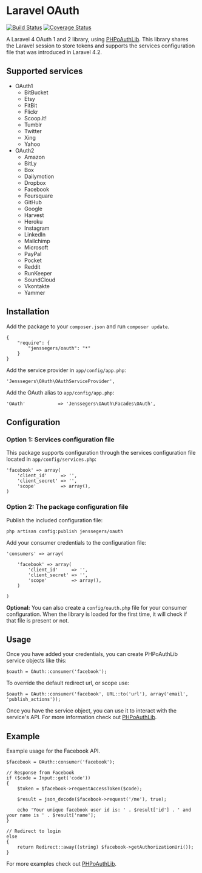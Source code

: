 Laravel OAuth
=============

[![Build Status](http://img.shields.io/travis/jenssegers/laravel-oauth.svg)](https://travis-ci.org/jenssegers/laravel-oauth) [![Coverage Status](http://img.shields.io/coveralls/jenssegers/laravel-oauth.svg)](https://coveralls.io/r/jenssegers/laravel-oauth)

A Laravel 4 OAuth 1 and 2 library, using [PHPoAuthLib](https://github.com/Lusitanian/PHPoAuthLib). This library shares the Laravel session to store tokens and supports the services configuration file that was introduced in Laravel 4.2.

Supported services
------------------

- OAuth1
    - BitBucket
    - Etsy
    - FitBit
    - Flickr
    - Scoop.it!
    - Tumblr
    - Twitter
    - Xing
    - Yahoo
- OAuth2
    - Amazon
    - BitLy
    - Box
    - Dailymotion
    - Dropbox
    - Facebook
    - Foursquare
    - GitHub
    - Google
    - Harvest
    - Heroku
    - Instagram
    - LinkedIn
    - Mailchimp
    - Microsoft
    - PayPal
    - Pocket
    - Reddit
    - RunKeeper
    - SoundCloud
    - Vkontakte
    - Yammer

Installation
------------

Add the package to your `composer.json` and run `composer update`.

    {
        "require": {
            "jenssegers/oauth": "*"
        }
    }

Add the service provider in `app/config/app.php`:

    'Jenssegers\OAuth\OAuthServiceProvider',

Add the OAuth alias to `app/config/app.php`:

    'OAuth'            => 'Jenssegers\OAuth\Facades\OAuth',

Configuration
-------------

### Option 1: Services configuration file

This package supports configuration through the services configuration file located in `app/config/services.php`:

    'facebook' => array(
        'client_id'     => '',
        'client_secret' => '',
        'scope'         => array(),
    )

### Option 2: The package configuration file

Publish the included configuration file:

    php artisan config:publish jenssegers/oauth

Add your consumer credentials to the configuration file:

    'consumers' => array(

        'facebook' => array(
            'client_id'     => '',
            'client_secret' => '',
            'scope'         => array(),
        )

    )

**Optional:** You can also create a `config/oauth.php` file for your consumer configuration. When the library is loaded for the first time, it will check if that file is present or not.

Usage
-----

Once you have added your credentials, you can create PHPoAuthLib service objects like this:

    $oauth = OAuth::consumer('facebook');

To override the default redirect url, or scope use:

    $oauth = OAuth::consumer('facebook', URL::to('url'), array('email', 'publish_actions'));

Once you have the service object, you can use it to interact with the service's API. For more information check out [PHPoAuthLib](https://github.com/Lusitanian/PHPoAuthLib).

Example
-------

Example usage for the Facebook API.

    $facebook = OAuth::consumer('facebook');

    // Response from Facebook
    if ($code = Input::get('code'))
    {
        $token = $facebook->requestAccessToken($code);

        $result = json_decode($facebook->request('/me'), true);

        echo 'Your unique facebook user id is: ' . $result['id'] . ' and your name is ' . $result['name'];
    }

    // Redirect to login
    else
    {
        return Redirect::away((string) $facebook->getAuthorizationUri());
    }

For more examples check out [PHPoAuthLib](https://github.com/Lusitanian/PHPoAuthLib/tree/master/examples).

